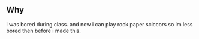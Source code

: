 ## Why

i was bored during class. and now i can play rock paper sciccors so im less bored then before i made this.